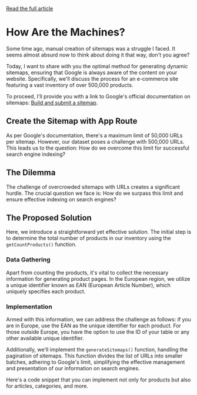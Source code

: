 [Read the full article](https://medium.com/@jorgeju4rez/generate-dynamic-sitemaps-in-nextjs-using-app-router-to-index-on-g-gle-2561ee45ecea)


# How Are the Machines?

Some time ago, manual creation of sitemaps was a struggle I faced. It seems almost absurd now to think about doing it that way, don't you agree?

Today, I want to share with you the optimal method for generating dynamic sitemaps, ensuring that Google is always aware of the content on your website. Specifically, we'll discuss the process for an e-commerce site featuring a vast inventory of over 500,000 products.

To proceed, I'll provide you with a link to Google's official documentation on sitemaps: [Build and submit a sitemap](https://support.google.com/webmasters/answer/183668?hl=en).

## Create the Sitemap with App Route

As per Google's documentation, there's a maximum limit of 50,000 URLs per sitemap. However, our dataset poses a challenge with 500,000 URLs. This leads us to the question: How do we overcome this limit for successful search engine indexing?

## The Dilemma

The challenge of overcrowded sitemaps with URLs creates a significant hurdle. The crucial question we face is: How do we surpass this limit and ensure effective indexing on search engines?

## The Proposed Solution

Here, we introduce a straightforward yet effective solution. The initial step is to determine the total number of products in our inventory using the `getCountProducts()` function.

### Data Gathering

Apart from counting the products, it's vital to collect the necessary information for generating product pages. In the European region, we utilize a unique identifier known as EAN (European Article Number), which uniquely specifies each product.

### Implementation

Armed with this information, we can address the challenge as follows: if you are in Europe, use the EAN as the unique identifier for each product. For those outside Europe, you have the option to use the ID of your table or any other available unique identifier.

Additionally, we'll implement the `generateSitemaps()` function, handling the pagination of sitemaps. This function divides the list of URLs into smaller batches, adhering to Google's limit, simplifying the effective management and presentation of our information on search engines.

Here's a code snippet that you can implement not only for products but also for articles, categories, and more.
